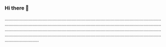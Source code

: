 ### Hi there 👋

...........................................................................................................................................................................................................................................................................................................................................................................................................................................................................................................................................